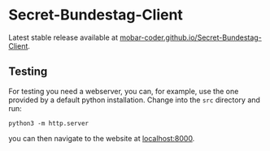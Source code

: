 # Secret-Bundestag-Client
Latest stable release available at [mobar-coder.github.io/Secret-Bundestag-Client](https://mobar-coder.github.io/Secret-Bundestag-Client/).

## Testing
For testing you need a webserver, you can, for example, use the one provided by
a default python installation. Change into the `src` directory and run:
```shell
python3 -m http.server
```
you can then navigate to the website at [localhost:8000](http://localhost:8000).